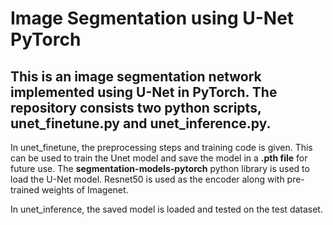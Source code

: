 # Image Segmentation using U-Net PyTorch 

## This is an image segmentation network implemented using U-Net in PyTorch. The repository consists two python scripts, unet_finetune.py and unet_inference.py.

In unet_finetune, the preprocessing steps and training code is given. This can be used to train the Unet model and save the model in a __.pth file__ for future use. The __segmentation-models-pytorch__ python library is used to load the U-Net model. Resnet50 is used as the encoder along with pre-trained weights of Imagenet.  

In unet_inference, the saved model is loaded and tested on the test dataset.
